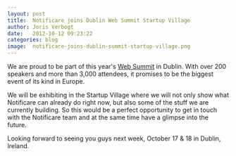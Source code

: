 ```yaml
---
layout: post
title:  Notificare joins Dublin Web Summit Startup Village
author: Joris Verbogt
date:   2012-10-12 09:23:22
categories: blog
image:  notificare-joins-dublin-summit-startup-village.png
---
```

We are proud to be part of this year's [Web Summit](http://www.websummit.net/) in Dublin. With over 200 speakers and more than 3,000 attendees, it promises to be the biggest event of its kind in Europe.

We will be exhibiting in the Startup Village where we will not only show what Notificare can already do right now, but also some of the stuff we are currently building. So this would be a perfect opportunity to get in touch with the Notificare team and at the same time have a glimpse into the future.

Looking forward to seeing you guys next week, October 17 & 18 in Dublin, Ireland.